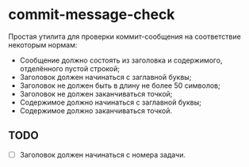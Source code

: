 # commit-message-check

Простая утилита для проверки коммит-сообщения на соответствие некоторым нормам:

* Сообщение должно состоять из заголовка и содержимого, отделённого пустой строкой;
* Заголовок должен начинаться с заглавной буквы;
* Заголовок не должен быть в длину не более 50 символов;
* Заголовок не должен заканчиваться точкой;
* Содержимое должно начинаться с заглавной буквы;
* Содержимое должно заканчиваться точкой.

## TODO

* [ ] Заголовок должен начинаться с номера задачи.
